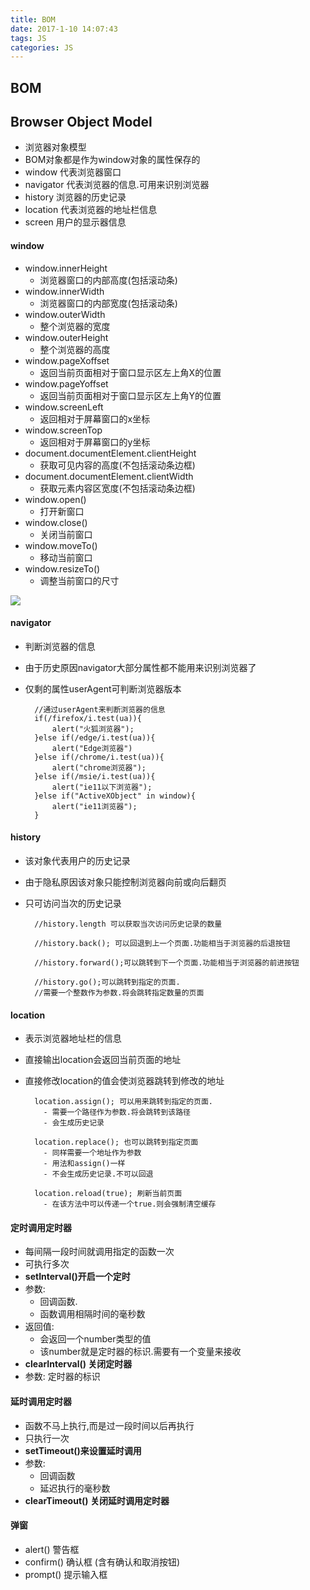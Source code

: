 ```yaml
---
title: BOM
date: 2017-1-10 14:07:43
tags: JS
categories: JS
---
```


## BOM
## Browser Object Model 
- 浏览器对象模型
- BOM对象都是作为window对象的属性保存的
- window 代表浏览器窗口
- navigator 代表浏览器的信息.可用来识别浏览器
- history 浏览器的历史记录
- location 代表浏览器的地址栏信息
- screen 用户的显示器信息

#### window 
- window.innerHeight
	 - 浏览器窗口的内部高度(包括滚动条)
- window.innerWidth 
	 - 浏览器窗口的内部宽度(包括滚动条)
- window.outerWidth
	- 整个浏览器的宽度
- window.outerHeight
	- 整个浏览器的高度
- window.pageXoffset
	- 返回当前页面相对于窗口显示区左上角X的位置
- window.pageYoffset
	- 返回当前页面相对于窗口显示区左上角Y的位置
- window.screenLeft
	- 返回相对于屏幕窗口的x坐标
- window.screenTop
	- 返回相对于屏幕窗口的y坐标
- document.documentElement.clientHeight
	-  获取可见内容的高度(不包括滚动条边框) 
- document.documentElement.clientWidth
	-  获取元素内容区宽度(不包括滚动条边框)
- window.open() 
	- 打开新窗口
- window.close() 
	- 关闭当前窗口
- window.moveTo() 
	- 移动当前窗口
- window.resizeTo() 
	- 调整当前窗口的尺寸
	
![](http://i.imgur.com/NqKJbKn.gif)

#### navigator
- 判断浏览器的信息
- 由于历史原因navigator大部分属性都不能用来识别浏览器了
- 仅剩的属性userAgent可判断浏览器版本

		//通过userAgent来判断浏览器的信息
		if(/firefox/i.test(ua)){
			alert("火狐浏览器");
		}else if(/edge/i.test(ua)){
			alert("Edge浏览器")
		}else if(/chrome/i.test(ua)){
			alert("chrome浏览器");
		}else if(/msie/i.test(ua)){
			alert("ie11以下浏览器");
		}else if("ActiveXObject" in window){
			alert("ie11浏览器");
		}

#### history 
- 该对象代表用户的历史记录
- 由于隐私原因该对象只能控制浏览器向前或向后翻页
- 只可访问当次的历史记录

		//history.length 可以获取当次访问历史记录的数量
		
		//history.back(); 可以回退到上一个页面.功能相当于浏览器的后退按钮
		  
		//history.forward();可以跳转到下一个页面.功能相当于浏览器的前进按钮
		  
		//history.go();可以跳转到指定的页面.
		//需要一个整数作为参数.将会跳转指定数量的页面
		  

#### location
- 表示浏览器地址栏的信息
- 直接输出location会返回当前页面的地址
- 直接修改location的值会使浏览器跳转到修改的地址

		location.assign(); 可以用来跳转到指定的页面.
		  - 需要一个路径作为参数.将会跳转到该路径
		  - 会生成历史记录
		          
		location.replace(); 也可以跳转到指定页面
		  - 同样需要一个地址作为参数
		  - 用法和assign()一样
		  - 不会生成历史记录.不可以回退
		        
		location.reload(true); 刷新当前页面
		  - 在该方法中可以传递一个true.则会强制清空缓存
		        

#### 定时调用定时器
- 每间隔一段时间就调用指定的函数一次
- 可执行多次
- **setInterval()开启一个定时**
- 参数:
	- 回调函数.
	- 函数调用相隔时间的毫秒数
- 返回值:
	- 会返回一个number类型的值
	- 该number就是定时器的标识.需要有一个变量来接收
- **clearInterval() 关闭定时器**
- 参数: 定时器的标识

#### 延时调用定时器
- 函数不马上执行,而是过一段时间以后再执行
- 只执行一次
- **setTimeout()来设置延时调用**
- 参数:
	- 回调函数
	- 延迟执行的毫秒数
- **clearTimeout() 关闭延时调用定时器**


#### 弹窗
- alert() 警告框
- confirm() 确认框 (含有确认和取消按钮)
- prompt() 提示输入框
